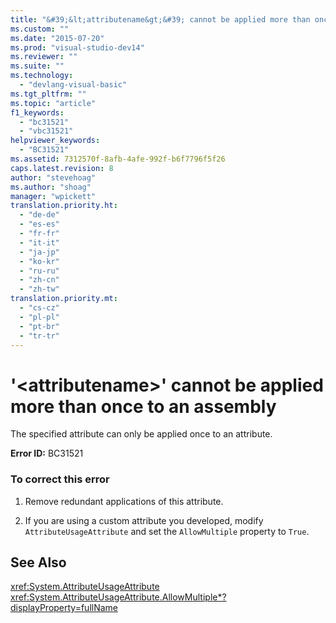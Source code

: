 ```yaml
---
title: "&#39;&lt;attributename&gt;&#39; cannot be applied more than once to an assembly"
ms.custom: ""
ms.date: "2015-07-20"
ms.prod: "visual-studio-dev14"
ms.reviewer: ""
ms.suite: ""
ms.technology: 
  - "devlang-visual-basic"
ms.tgt_pltfrm: ""
ms.topic: "article"
f1_keywords: 
  - "bc31521"
  - "vbc31521"
helpviewer_keywords: 
  - "BC31521"
ms.assetid: 7312570f-8afb-4afe-992f-b6f7796f5f26
caps.latest.revision: 8
author: "stevehoag"
ms.author: "shoag"
manager: "wpickett"
translation.priority.ht: 
  - "de-de"
  - "es-es"
  - "fr-fr"
  - "it-it"
  - "ja-jp"
  - "ko-kr"
  - "ru-ru"
  - "zh-cn"
  - "zh-tw"
translation.priority.mt: 
  - "cs-cz"
  - "pl-pl"
  - "pt-br"
  - "tr-tr"
---
```

# &#39;&lt;attributename&gt;&#39; cannot be applied more than once to an assembly
The specified attribute can only be applied once to an attribute.  
  
 **Error ID:** BC31521  
  
### To correct this error  
  
1.  Remove redundant applications of this attribute.  
  
2.  If you are using a custom attribute you developed, modify `AttributeUsageAttribute` and set the `AllowMultiple` property to `True`.  
  
## See Also  
 <xref:System.AttributeUsageAttribute>   
 <xref:System.AttributeUsageAttribute.AllowMultiple*?displayProperty=fullName>